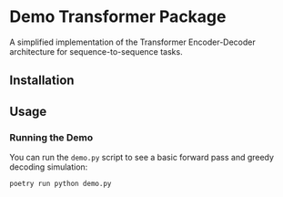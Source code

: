 # Demo Transformer Package

A simplified implementation of the Transformer Encoder-Decoder architecture for sequence-to-sequence tasks.

## Installation

## Usage

### Running the Demo

You can run the `demo.py` script to see a basic forward pass and greedy decoding simulation:

```bash
poetry run python demo.py